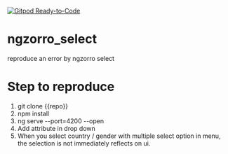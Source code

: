 [![Gitpod Ready-to-Code](https://img.shields.io/badge/Gitpod-Ready--to--Code-blue?logo=gitpod)](https://gitpod.io/#github.com/royshum93/ngzorro_select/tree/royshum93/gitpod-setup)

# ngzorro_select
reproduce an error by ngzorro select

# Step to reproduce
1. git clone {{repo}}
2. npm install
3. ng serve --port=4200 --open
4. Add attribute in drop down 
5. When you select country / gender with multiple select option in menu, the selection is not immediately reflects on ui. 

